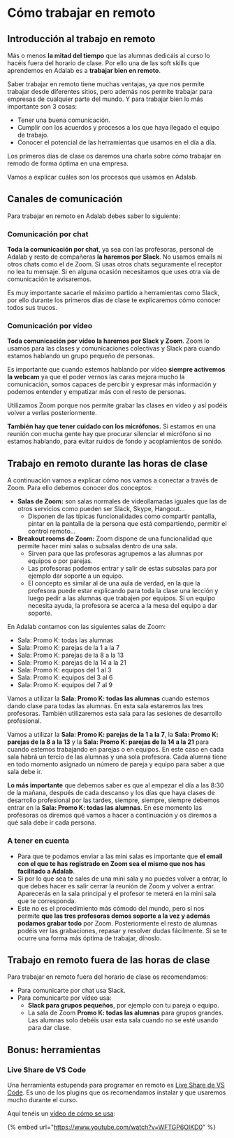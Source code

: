 # Cómo trabajar en remoto

## Introducción al trabajo en remoto

Más o menos **la mitad del tiempo** que las alumnas dedicáis al curso lo hacéis fuera del horario de clase. Por ello una de las soft skills que aprendemos en Adalab es a **trabajar bien en remoto**.

Saber trabajar en remoto tiene muchas ventajas, ya que nos permite trabajar desde diferentes sitios, pero además nos permite trabajar para empresas de cualquier parte del mundo. Y para trabajar bien lo más importante son 3 cosas:

- Tener una buena comunicación.
- Cumplir con los acuerdos y procesos a los que haya llegado el equipo de trabajo.
- Conocer el potencial de las herramientas que usamos en el día a día.

Los primeros días de clase os daremos una charla sobre cómo trabajar en remodo de forma óptima en una empresa.

Vamos a explicar cuáles son los procesos que usamos en Adalab.

## Canales de comunicación

Para trabajar en remoto en Adalab debes saber lo siguiente:

### Comunicación por chat

**Toda la comunicación por chat**, ya sea con las profesoras, personal de Adalab y resto de compañeras **la haremos por Slack**. No usamos emails ni otros chats como el de Zoom. Si usas otros chats seguramente el receptor no lea tu mensaje. Si en alguna ocasión necesitamos que uses otra vía de comunicación te avisaremos.

Es muy importante sacarle el máximo partido a herramientas como Slack, por ello durante los primeros días de clase te explicaremos cómo conocer todos sus trucos.

### Comunicación por vídeo

**Toda comunicación por vídeo la haremos por Slack y Zoom**. Zoom lo usamos para las clases y comunicaciones colectivas y Slack para cuando estamos hablando un grupo pequeño de personas.

Es importante que cuando estemos hablando por vídeo **siempre activemos la webcam** ya que el poder vernos las caras mejora mucho la comunicación, somos capaces de percibir y expresar más información y podemos entender y empatizar más con el resto de personas.

Utilizamos Zoom porque nos permite grabar las clases en vídeo y así podéis volver a verlas posteriormente.

**También hay que tener cuidado con los micrófonos.** Si estamos en una reunión con mucha gente hay que procurar silenciar el micrófono si no estamos hablando, para evitar ruidos de fondo y acoplamientos de sonido.

## Trabajo en remoto durante las horas de clase

A continuación vamos a explicar cómo nos vamos a conectar a través de Zoom. Para ello debemos conocer dos conceptos:

- **Salas de Zoom:** son salas normales de videollamadas iguales que las de otros servicios como pueden ser Slack, Skype, Hangout...
   - Disponen de las típicas funcionalidades como compartir pantalla, pintar en la pantalla de la persona que está compartiendo, permitir el control remoto...
- **Breakout rooms de Zoom:** Zoom dispone de una funcionalidad que permite hacer mini salas o subsalas dentro de una sala.
   - Sirven para que las profesoras agrupemos a las alumnas por equipos o por parejas.
   - Las profesoras podemos entrar y salir de estas subsalas para por ejemplo dar soporte a un equipo.
   - El concepto es similar al de una aula de verdad, en la que la profesora puede estar explicando para toda la clase una lección y luego pedir a las alumnas que trabajen por equipos. Si un equipo necesita ayuda, la profesora se acerca a la mesa del equipo a dar soporte.

En Adalab contamos con las siguientes salas de Zoom:

- Sala: Promo K: todas las alumnas
- Sala: Promo K: parejas de la 1 a la 7
- Sala: Promo K: parejas de la 8 a la 13
- Sala: Promo K: parejas de la 14 a la 21
- Sala: Promo K: equipos del 1 al 3
- Sala: Promo K: equipos del 3 al 6
- Sala: Promo K: equipos del 7 al 9

Vamos a utilizar la **Sala: Promo K: todas las alumnas** cuando estemos dando clase para todas las alumnas. En esta sala estaremos las tres profesoras. También utilizaremos esta sala para las sesiones de desarrollo profesional.

Vamos a utilizar la **Sala: Promo K: parejas de la 1 a la 7**, la **Sala: Promo K: parejas de la 8 a la 13** y la **Sala: Promo K: parejas de la 14 a la 21** para cuando estemos trabajando en parejas o en equipos. En este caso en cada sala habrá un tercio de las alumnas y una sola profesora. Cada alumna tiene en todo momento asignado un número de pareja y equipo para saber a que sala debe ir.

**Lo más importante** que debemos saber es que al empezar el día a las 8:30 de la mañana, después de cada descanso y los días que haya clases de desarrollo profesional por las tardes, siempre, siempre, siempre debemos entrar en la **Sala: Promo K: todas las alumnas**. En ese momento las profesoras os diremos qué vamos a hacer a continuación y os diremos a qué sala debe ir cada persona.

### A tener en cuenta

- Para que te podamos enviar a las mini salas es importante que **el email con el que te has registrado en Zoom sea el mismo que nos has facilitado a Adalab**.
- Si por lo que sea te sales de una mini sala y no puedes volver a entrar, lo que debes hacer es salir cerrar la reunión de Zoom y volver a entrar. Aparecerás en la sala principal y el profesor te meterá en la mini sala que te corresponda.
- Este no es el procedimiento más cómodo del mundo, pero sí nos permite **que las tres profesoras demos soporte a la vez y además podamos grabar todo** por Zoom. Posteriormente el resto de alumnas podéis ver las grabaciones, repasar y resolver dudas fácilmente. Si se te ocurre una forma más óptima de trabajar, dínoslo.

## Trabajo en remoto fuera de las horas de clase

Para trabajar en remoto fuera del horario de clase os recomendamos:

- Para comunicarte por chat usa Slack.
- Para comunicarte por vídeo usa:
   - **Slack para grupos pequeños**, por ejemplo con tu pareja o equipo.
   - La sala de Zoom **Promo K: todas las alumnas** para grupos grandes. Las alumnas solo debéis usar esta sala cuando no se esté usando para dar clase.

## Bonus: herramientas

### Live Share de VS Code

Una herramienta estupenda para programar en remoto es [Live Share de VS Code](https://marketplace.visualstudio.com/items?itemName=MS-vsliveshare.vsliveshare). Es uno de los plugins que os recomendamos instalar y que usaremos mucho durante el curso.

Aquí tenéis un [vídeo de cómo se usa](https://www.youtube.com/watch?v=WFTGP6OIKD0):

{% embed url="https://www.youtube.com/watch?v=WFTGP6OIKD0" %}

